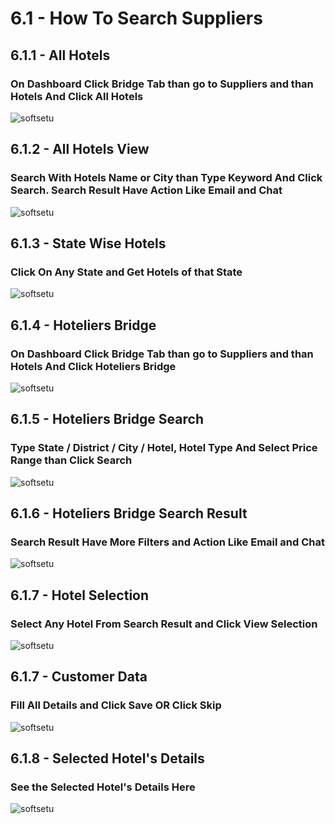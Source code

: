 # 6.1 - How To Search Suppliers

## 6.1.1 - All Hotels

### On Dashboard Click Bridge Tab than go to Suppliers and than Hotels And Click All Hotels

<img :src="$withBase('/images/PDF IMAGES/BRIDGE SEARCH/SUPPLIERS/1 ALL HOTELS.png')" alt="softsetu" class="image-style" />

## 6.1.2 - All Hotels View

### Search With Hotels Name or City than Type Keyword And Click Search. Search Result Have Action Like Email and Chat

<img :src="$withBase('/images/PDF IMAGES/BRIDGE SEARCH/SUPPLIERS/2 ALL HOTELS VIEW.png')" alt="softsetu" class="image-style" />

## 6.1.3 - State Wise Hotels 

### Click On Any State and Get Hotels of that State

<img :src="$withBase('/images/PDF IMAGES/BRIDGE SEARCH/SUPPLIERS/3 STATE WISE HOTELS.png')" alt="softsetu" class="image-style" />

## 6.1.4 - Hoteliers Bridge

### On Dashboard Click Bridge Tab than go to Suppliers and than Hotels And Click Hoteliers Bridge

<img :src="$withBase('/images/PDF IMAGES/BRIDGE SEARCH/SUPPLIERS/4 HOTELIERS BRIDGE.png')" alt="softsetu" class="image-style" />

## 6.1.5 - Hoteliers Bridge Search

### Type State / District / City / Hotel, Hotel Type And Select Price Range than Click Search 

<img :src="$withBase('/images/PDF IMAGES/BRIDGE SEARCH/SUPPLIERS/5 HOTEL SEARCH.png')" alt="softsetu" class="image-style" />

## 6.1.6 - Hoteliers Bridge Search Result

### Search Result Have More Filters and Action Like Email and Chat

<img :src="$withBase('/images/PDF IMAGES/BRIDGE SEARCH/SUPPLIERS/6 SEARCH RESULT.png')" alt="softsetu" class="image-style" />

## 6.1.7 - Hotel Selection

### Select Any Hotel From Search Result and Click View Selection

<img :src="$withBase('/images/PDF IMAGES/BRIDGE SEARCH/SUPPLIERS/7 SELECT HOTELS.png')" alt="softsetu" class="image-style" />

## 6.1.7 - Customer Data

### Fill All Details and Click Save OR Click Skip

<img :src="$withBase('/images/PDF IMAGES/BRIDGE SEARCH/SUPPLIERS/8 CUSTOMER DATA.png')" alt="softsetu" class="image-style" />

## 6.1.8 - Selected Hotel's Details

### See the Selected Hotel's Details Here

<img :src="$withBase('/images/PDF IMAGES/BRIDGE SEARCH/SUPPLIERS/9 SELECTED HOTEL DETAILS.png')" alt="softsetu" class="image-style" />